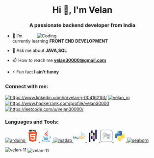 <h1 align="center">Hi 👋, I'm Velan</h1>
<h3 align="center">A passionate backend developer from India</h3>
<img align="right" alt="Coding" width="400" src="[https://media4.giphy.com/media/v1.Y2lkPTc5MGI3NjExdGpiOXI5ZmVpMjA1OXFudnI4bWY1bmI0cGpyNWt4NXJ6NmdzOGN5byZlcD12MV9pbnRlcm5hbF9naWZfYnlfaWQmY3Q9Zw/Ws6T5PN7wHv3cY8xy8/giphy.gif](https://media.giphy.com/media/v1.Y2lkPTc5MGI3NjExMmtsOHhsM242ejNvazhnZHViZGg0dW5kam00MXByeHNlNWYxZjN1ZCZlcD12MV9naWZzX3NlYXJjaCZjdD1n/HzPtbOKyBoBFsK4hyc/giphy.gif)">

- 🌱 I’m currently learning **FRONT END DEVELOPMENT**

- 💬 Ask me about **JAVA,SQL**

- 📫 How to reach me **velan30000@gmail.com**

- ⚡ Fun fact **I ain't funny**

<h3 align="left">Connect with me:</h3>
<p align="left">
<a href="https://linkedin.com/in/https://www.linkedin.com/in/velan-j-0041621b1/" target="blank"><img align="center" src="https://raw.githubusercontent.com/rahuldkjain/github-profile-readme-generator/master/src/images/icons/Social/linked-in-alt.svg" alt="https://www.linkedin.com/in/velan-j-0041621b1/" height="30" width="40" /></a>
<a href="https://instagram.com/velan_jo" target="blank"><img align="center" src="https://raw.githubusercontent.com/rahuldkjain/github-profile-readme-generator/master/src/images/icons/Social/instagram.svg" alt="velan_jo" height="30" width="40" /></a>
<a href="https://www.hackerrank.com/https://www.hackerrank.com/profile/velan30000" target="blank"><img align="center" src="https://raw.githubusercontent.com/rahuldkjain/github-profile-readme-generator/master/src/images/icons/Social/hackerrank.svg" alt="https://www.hackerrank.com/profile/velan30000" height="30" width="40" /></a>
<a href="https://www.leetcode.com/https://leetcode.com/u/velan30000/" target="blank"><img align="center" src="https://raw.githubusercontent.com/rahuldkjain/github-profile-readme-generator/master/src/images/icons/Social/leet-code.svg" alt="https://leetcode.com/u/velan30000/" height="30" width="40" /></a>
</p>

<h3 align="left">Languages and Tools:</h3>
<p align="left"> <a href="https://www.arduino.cc/" target="_blank" rel="noreferrer"> <img src="https://cdn.worldvectorlogo.com/logos/arduino-1.svg" alt="arduino" width="40" height="40"/> </a> <a href="https://www.w3.org/html/" target="_blank" rel="noreferrer"> <img src="https://raw.githubusercontent.com/devicons/devicon/master/icons/html5/html5-original-wordmark.svg" alt="html5" width="40" height="40"/> </a> <a href="https://www.java.com" target="_blank" rel="noreferrer"> <img src="https://raw.githubusercontent.com/devicons/devicon/master/icons/java/java-original.svg" alt="java" width="40" height="40"/> </a> <a href="https://www.mathworks.com/" target="_blank" rel="noreferrer"> <img src="https://upload.wikimedia.org/wikipedia/commons/2/21/Matlab_Logo.png" alt="matlab" width="40" height="40"/> </a> <a href="https://www.mysql.com/" target="_blank" rel="noreferrer"> <img src="https://raw.githubusercontent.com/devicons/devicon/master/icons/mysql/mysql-original-wordmark.svg" alt="mysql" width="40" height="40"/> </a> <a href="https://pandas.pydata.org/" target="_blank" rel="noreferrer"> <img src="https://raw.githubusercontent.com/devicons/devicon/2ae2a900d2f041da66e950e4d48052658d850630/icons/pandas/pandas-original.svg" alt="pandas" width="40" height="40"/> </a> <a href="https://www.photoshop.com/en" target="_blank" rel="noreferrer"> <img src="https://raw.githubusercontent.com/devicons/devicon/master/icons/photoshop/photoshop-line.svg" alt="photoshop" width="40" height="40"/> </a> <a href="https://www.python.org" target="_blank" rel="noreferrer"> <img src="https://raw.githubusercontent.com/devicons/devicon/master/icons/python/python-original.svg" alt="python" width="40" height="40"/> </a> <a href="https://seaborn.pydata.org/" target="_blank" rel="noreferrer"> <img src="https://seaborn.pydata.org/_images/logo-mark-lightbg.svg" alt="seaborn" width="40" height="40"/> </a> </p>


<p><img align="left" src="https://github-readme-stats.vercel.app/api/top-langs?username=velan-11&show_icons=true&locale=en&layout=compact" alt="velan-11" /></p>

<p>&nbsp;<img align="center" src="https://github-readme-stats.vercel.app/api?username=velan-11&show_icons=true&locale=en" alt="velan-11" /></p>


